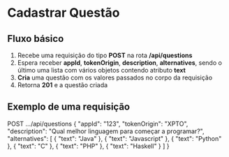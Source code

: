 # Cadastrar Questão

## Fluxo básico

1. Recebe uma requisição do tipo **POST** na rota **/api/questions**
2. Espera receber **appId**, **tokenOrigin**, **description**, **alternatives**, sendo o último uma lista com vários objetos contendo atributo **text**
3. **Cria** uma questão com os valores passados no corpo da requisição
4. Retorna **201** e a questão criada

## Exemplo de uma requisição

POST .../api/questions
{
"appId": "123",
"tokenOrigin": "XPTO",
"description": "Qual melhor linguagem para começar a programar?",
"alternatives": [
{
"text": "Java"
},
{
"text": "Javascript"
},
{
"text": "Python"
},
{
"text": "C"
},
{
"text": "PHP"
},
{
"text": "Haskell"
}
]
}
